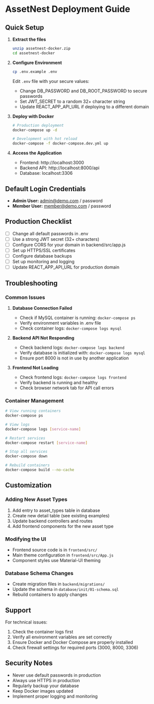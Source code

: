 # AssetNest Deployment Guide

## Quick Setup

1. **Extract the files**
   ```bash
   unzip assetnest-docker.zip
   cd assetnest-docker
   ```

2. **Configure Environment**
   ```bash
   cp .env.example .env
   ```

   Edit `.env` file with your secure values:
   - Change DB_PASSWORD and DB_ROOT_PASSWORD to secure passwords
   - Set JWT_SECRET to a random 32+ character string
   - Update REACT_APP_API_URL if deploying to a different domain

3. **Deploy with Docker**
   ```bash
   # Production deployment
   docker-compose up -d

   # Development with hot reload
   docker-compose -f docker-compose.dev.yml up
   ```

4. **Access the Application**
   - Frontend: http://localhost:3000
   - Backend API: http://localhost:8000/api
   - Database: localhost:3306

## Default Login Credentials

- **Admin User:** admin@demo.com / password
- **Member User:** member@demo.com / password

## Production Checklist

- [ ] Change all default passwords in .env
- [ ] Use a strong JWT secret (32+ characters)
- [ ] Configure CORS for your domain in backend/src/app.js
- [ ] Set up HTTPS/SSL certificates
- [ ] Configure database backups
- [ ] Set up monitoring and logging
- [ ] Update REACT_APP_API_URL for production domain

## Troubleshooting

### Common Issues

1. **Database Connection Failed**
   - Check if MySQL container is running: `docker-compose ps`
   - Verify environment variables in .env file
   - Check container logs: `docker-compose logs mysql`

2. **Backend API Not Responding**
   - Check backend logs: `docker-compose logs backend`
   - Verify database is initialized with: `docker-compose logs mysql`
   - Ensure port 8000 is not in use by another application

3. **Frontend Not Loading**
   - Check frontend logs: `docker-compose logs frontend`
   - Verify backend is running and healthy
   - Check browser network tab for API call errors

### Container Management

```bash
# View running containers
docker-compose ps

# View logs
docker-compose logs [service-name]

# Restart services
docker-compose restart [service-name]

# Stop all services
docker-compose down

# Rebuild containers
docker-compose build --no-cache
```

## Customization

### Adding New Asset Types
1. Add entry to asset_types table in database
2. Create new detail table (see existing examples)
3. Update backend controllers and routes
4. Add frontend components for the new asset type

### Modifying the UI
- Frontend source code is in `frontend/src/`
- Main theme configuration in `frontend/src/App.js`
- Component styles use Material-UI theming

### Database Schema Changes
- Create migration files in `backend/migrations/`
- Update the schema in `database/init/01-schema.sql`
- Rebuild containers to apply changes

## Support

For technical issues:
1. Check the container logs first
2. Verify all environment variables are set correctly
3. Ensure Docker and Docker Compose are properly installed
4. Check firewall settings for required ports (3000, 8000, 3306)

## Security Notes

- Never use default passwords in production
- Always use HTTPS in production
- Regularly backup your database
- Keep Docker images updated
- Implement proper logging and monitoring
